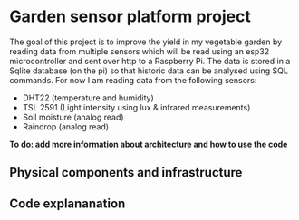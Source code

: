 # Garden sensor platform project

The goal of this project is to improve the yield in my vegetable garden by reading data from multiple sensors which will be read using an esp32 microcontroller and sent over http to a Raspberry Pi. The data is stored in a Sqlite database (on the pi) so that historic data can be analysed using SQL commands. For now I am reading data from the following sensors:

- DHT22 (temperature and humidity)
- TSL 2591 (Light intensity using lux & infrared measurements)
- Soil moisture (analog read)
- Raindrop (analog read)

**To do: add more information about architecture and how to use the code**

## Physical components and infrastructure


## Code explananation
